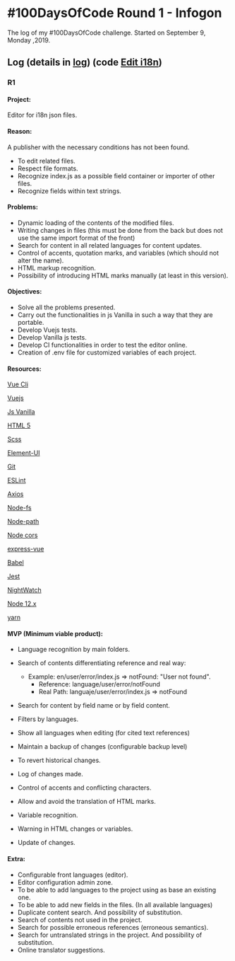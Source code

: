 # #100DaysOfCode Round 1 - Infogon

The log of my #100DaysOfCode challenge. Started on September 9, Monday ,2019.

## Log (details in [log](log.md)) (code [Edit i18n](https://github.com/Gonzalo2310/i18nEdit))

### R1

#### Project:

Editor for i18n json files. 

#### Reason:
A publisher with the necessary conditions has not been found. 

* To edit related files. 
* Respect file formats.
* Recognize index.js as a possible field container or importer of other files.
* Recognize fields within text strings.

#### Problems:

* Dynamic loading of the contents of the modified files. 
* Writing changes in files (this must be done from the back but does not use the same import format of the front)
* Search for content in all related languages for content updates.
* Control of accents, quotation marks, and variables (which should not alter the name).
* HTML markup recognition.
* Possibility of introducing HTML marks manually (at least in this version).

#### Objectives:

* Solve all the problems presented.
* Carry out the functionalities in js Vanilla in such a way that they are portable.
* Develop Vuejs tests. 
* Develop Vanilla js tests.
* Develop CI functionalities in order to test the editor online.
* Creation of .env file for customized variables of each project.

#### Resources:

[Vue Cli](https://cli.vuejs.org/)

[Vuejs](https://vuejs.org/)

[Js Vanilla](http://vanilla-js.com/)

[HTML 5](https://developer.mozilla.org/en-US/docs/HTML/HTML5)

[Scss](https://sass-lang.com/documentation/syntax)

[Element-UI](https://element.eleme.io/#/en-US/)

[Git]([https://git-scm.com](https://git-scm.com/))

[ESLint](https://eslint.org/)

[Axios](https://github.com/axios/axios)

[Node-fs](https://node.readthedocs.io/en/latest/api/fs/)

[Node-path](https://nodejs.dev/the-nodejs-path-module)

[Node cors](https://github.com/expressjs/cors)

[express-vue](https://github.com/express-vue/express-vue)

[Babel](https://babeljs.io/)

[Jest](https://jestjs.io/)

[NightWatch](https://nightwatchjs.org/)

[Node 12.x](https://nodejs.org/en/)

[yarn](https://yarnpkg.com/lang/en/) 

#### MVP (Minimum viable product):

* Language recognition by main folders.
* Search of contents differentiating reference and real way: 
  * Example: en/user/error/index.js => notFound: "User not found".
    * Reference: language/user/error/notFound
    * Real Path: languaje/user/error/index.js => notFound

* Search for content by field name or by field content.
* Filters by languages.
* Show all languages when editing (for cited text references)
* Maintain a backup of changes (configurable backup level)
* To revert historical changes.
* Log of changes made.
* Control of accents and conflicting characters.
* Allow and avoid the translation of HTML marks.
* Variable recognition. 
* Warning in HTML changes or variables.
* Update of changes.

#### Extra:

* Configurable front languages (editor).
* Editor configuration admin zone.
* To be able to add languages to the project using as base an existing one.
* To be able to add new fields in the files. (In all available languages)
* Duplicate content search. And possibility of substitution.
* Search of contents not used in the project.
* Search for possible erroneous references (erroneous semantics).
* Search for untranslated strings in the project. And possibility of substitution.
* Online translator suggestions.

